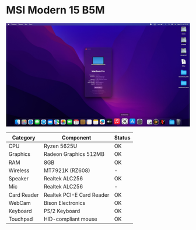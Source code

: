 # MSI Modern 15 B5M 

![text](https://github.com/VOID-SECURITY-PROJECT/Hackintosh_MSI_Modern_15_B5M/blob/main/sysinfo.jpeg)

| Category | Component | Status |
|----------|-----------|--------|
| CPU | Ryzen 5625U | OK |
| Graphics | Radeon Graphics 512MB | OK |
| RAM | 8GB | OK |
| Wireless | MT7921K (RZ608)| - |
| Speaker | Realtek ALC256 | OK |
| Mic | Realtek ALC256 | - |
| Card Reader | Realtek PCI-E Card Reader | OK |
| WebCam | Bison Electronics | OK |
| Keyboard | PS/2 Keyboard | OK |
| Touchpad | HID-compliant mouse | OK | 
